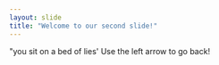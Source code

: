 ```yaml
---
layout: slide
title: "Welcome to our second slide!"
---
```

"you sit on a bed of lies'
Use the left arrow to go back!
